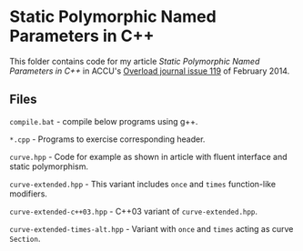 Static Polymorphic Named Parameters in C++
============================================


This folder contains code for my article *Static Polymorphic Named Parameters in C++* in ACCU's [Overload journal issue 119](http://accu.org/var/uploads/journals/Overload119.pdf#page=1) of February 2014.

Files
-------
`compile.bat` - compile below programs using g++.

`*.cpp` - Programs to exercise corresponding header.

`curve.hpp` - Code for example as shown in article with fluent interface and static polymorphism. 

`curve-extended.hpp` - This variant includes `once` and `times` function-like modifiers. 

`curve-extended-c++03.hpp` - C++03 variant of `curve-extended.hpp`.

`curve-extended-times-alt.hpp` - Variant with `once` and `times` acting as curve `Section`. 

